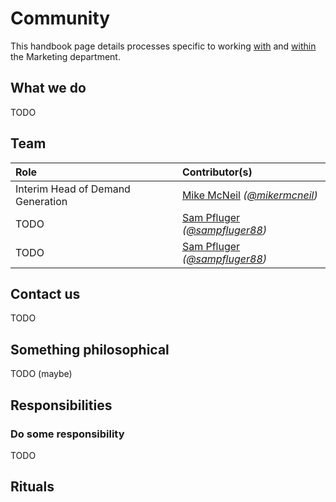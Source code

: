 # Community

This handbook page details processes specific to working [with](#contact-us) and [within](#responsibilities) the Marketing department.

## What we do
TODO

## Team

| Role                                           | Contributor(s)
|:-----------------------------------------------|:----------------------------------------------------------------------|
| Interim Head of Demand Generation              | [Mike McNeil](https://www.linkedin.com/in/mikermcneil) _([@mikermcneil](https://github.com/mikermcneil))_
| TODO                          | [Sam Pfluger](https://www.linkedin.com/in/sampfluger88/) _([@sampfluger88](https://github.com/sampfluger88))_
| TODO                          | [Sam Pfluger](https://www.linkedin.com/in/sampfluger88/) _([@sampfluger88](https://github.com/sampfluger88))_


## Contact us
TODO

## Something philosophical
TODO (maybe)


## Responsibilities

### Do some responsibility
TODO

## Rituals

<rituals :rituals="rituals['handbook/community/rituals.yml']"></rituals>


<meta name="maintainedBy" value="mikermcneil">
<meta name="title" value="🫧 Community">







<!-- TODO: Sam before merging deal with creating the stubs from this: https://gist.github.com/mikermcneil/d8ffd8849a5e9da722448c9712b1e9c0 -->

<!-- TODO: Slightly later, in another PR, finish processing this: https://gist.github.com/mikermcneil/d8ffd8849a5e9da722448c9712b1e9c0 -->
